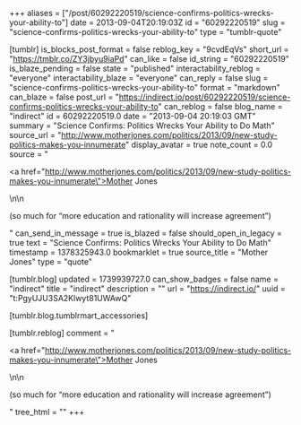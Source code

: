 +++
aliases = ["/post/60292220519/science-confirms-politics-wrecks-your-ability-to"]
date = 2013-09-04T20:19:03Z
id = "60292220519"
slug = "science-confirms-politics-wrecks-your-ability-to"
type = "tumblr-quote"

[tumblr]
is_blocks_post_format = false
reblog_key = "9cvdEqVs"
short_url = "https://tmblr.co/ZY3jbyu9iaPd"
can_like = false
id_string = "60292220519"
is_blaze_pending = false
state = "published"
interactability_reblog = "everyone"
interactability_blaze = "everyone"
can_reply = false
slug = "science-confirms-politics-wrecks-your-ability-to"
format = "markdown"
can_blaze = false
post_url = "https://indirect.io/post/60292220519/science-confirms-politics-wrecks-your-ability-to"
can_reblog = false
blog_name = "indirect"
id = 60292220519.0
date = "2013-09-04 20:19:03 GMT"
summary = "Science Confirms: Politics Wrecks Your Ability to Do Math"
source_url = "http://www.motherjones.com/politics/2013/09/new-study-politics-makes-you-innumerate"
display_avatar = true
note_count = 0.0
source = "<p><a href=\"http://www.motherjones.com/politics/2013/09/new-study-politics-makes-you-innumerate\">Mother Jones</a></p>\n\n<p>(so much for &ldquo;more education and rationality will increase agreement&rdquo;)</p>"
can_send_in_message = true
is_blazed = false
should_open_in_legacy = true
text = "Science Confirms: Politics Wrecks Your Ability to Do Math"
timestamp = 1378325943.0
bookmarklet = true
source_title = "Mother Jones"
type = "quote"

[tumblr.blog]
updated = 1739939727.0
can_show_badges = false
name = "indirect"
title = "indirect"
description = ""
url = "https://indirect.io/"
uuid = "t:PgyUJU3SA2Klwyt81UWAwQ"

[tumblr.blog.tumblrmart_accessories]

[tumblr.reblog]
comment = "<p><a href=\"http://www.motherjones.com/politics/2013/09/new-study-politics-makes-you-innumerate\">Mother Jones</a></p>\n\n<p>(so much for “more education and rationality will increase agreement”)</p>"
tree_html = ""
+++
